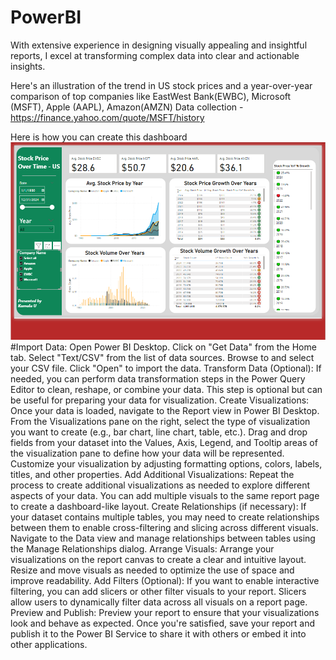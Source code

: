 # PowerBI
With extensive experience in designing visually appealing and insightful reports, I excel at transforming complex data into clear and actionable insights.

Here's an illustration of the trend in US stock prices and a year-over-year comparison of top companies like EastWest Bank(EWBC), Microsoft (MSFT), Apple (AAPL), Amazon(AMZN)
Data collection - https://finance.yahoo.com/quote/MSFT/history


Here is how you can create this dashboard 
![Alt Text](https://github.com/Uppalapa/PowerBI/blob/main/PowerBi%20dashboard%20jpg.PNG)
#Import Data:
Open Power BI Desktop.
Click on "Get Data" from the Home tab.
Select "Text/CSV" from the list of data sources.
Browse to and select your CSV file.
Click "Open" to import the data.
Transform Data (Optional):
If needed, you can perform data transformation steps in the Power Query Editor to clean, reshape, or combine your data.
This step is optional but can be useful for preparing your data for visualization.
Create Visualizations:
Once your data is loaded, navigate to the Report view in Power BI Desktop.
From the Visualizations pane on the right, select the type of visualization you want to create (e.g., bar chart, line chart, table, etc.).
Drag and drop fields from your dataset into the Values, Axis, Legend, and Tooltip areas of the visualization pane to define how your data will be represented.
Customize your visualization by adjusting formatting options, colors, labels, titles, and other properties.
Add Additional Visualizations:
Repeat the process to create additional visualizations as needed to explore different aspects of your data.
You can add multiple visuals to the same report page to create a dashboard-like layout.
Create Relationships (if necessary):
If your dataset contains multiple tables, you may need to create relationships between them to enable cross-filtering and slicing across different visuals.
Navigate to the Data view and manage relationships between tables using the Manage Relationships dialog.
Arrange Visuals:
Arrange your visualizations on the report canvas to create a clear and intuitive layout.
Resize and move visuals as needed to optimize the use of space and improve readability.
Add Filters (Optional):
If you want to enable interactive filtering, you can add slicers or other filter visuals to your report.
Slicers allow users to dynamically filter data across all visuals on a report page.
Preview and Publish:
Preview your report to ensure that your visualizations look and behave as expected.
Once you're satisfied, save your report and publish it to the Power BI Service to share it with others or embed it into other applications.
